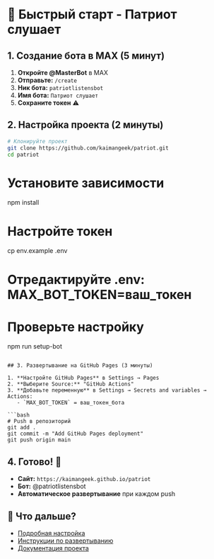 # 🚀 Быстрый старт - Патриот слушает

## 1. Создание бота в MAX (5 минут)

1. **Откройте @MasterBot** в MAX
2. **Отправьте:** `/create`
3. **Ник бота:** `patriotlistensbot`
4. **Имя бота:** `Патриот слушает`
5. **Сохраните токен** ⚠️

## 2. Настройка проекта (2 минуты)

```bash
# Клонируйте проект
git clone https://github.com/kaimangeek/patriot.git
cd patriot
```

# Установите зависимости
npm install

# Настройте токен
cp env.example .env
# Отредактируйте .env: MAX_BOT_TOKEN=ваш_токен

# Проверьте настройку
npm run setup-bot
```

## 3. Развертывание на GitHub Pages (3 минуты)

1. **Настройте GitHub Pages** в Settings → Pages
2. **Выберите Source:** "GitHub Actions"
3. **Добавьте переменную** в Settings → Secrets and variables → Actions:
   - `MAX_BOT_TOKEN` = ваш_токен_бота

```bash
# Push в репозиторий
git add .
git commit -m "Add GitHub Pages deployment"
git push origin main
```

## 4. Готово! 🎉

- **Сайт:** `https://kaimangeek.github.io/patriot`
- **Бот:** @patriotlistensbot
- **Автоматическое развертывание** при каждом push

## 📝 Что дальше?

- [Подробная настройка](SETUP.md)
- [Инструкции по развертыванию](DEPLOYMENT.md)
- [Документация проекта](README.md)
